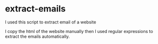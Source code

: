 # extract-emails
I used this script to extract email of a website

I copy the html of the website manually then I used regular expressions to extract the emails automatically.
